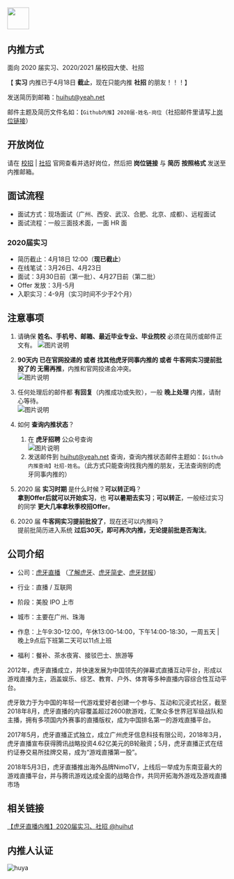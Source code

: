 # <a href="http://hr.huya.com/"><img src="images/huya-logo.png" height="50"></a>

## 内推方式

面向 2020 届实习、2020/2021 届校园大使、社招

【 **实习** 内推已于4月18日 **截止**，现在只能内推 **社招** 的朋友！！！】

发送简历到邮箱：<huihut@yeah.net>

邮件主题及简历文件名如：`【Github内推】2020届-姓名-岗位`（社招邮件里请写上[岗位链接](http://hr.huya.com/)）

## 开放岗位

请在 [校招](http://hr.huya.com/campus_apply/huya/4112) | [社招](http://hr.huya.com/) 官网查看并选好岗位，然后把 **岗位链接** 与 **简历** **按照格式** 发送至内推邮箱。

## 面试流程

* 面试方式：现场面试（广州、西安、武汉、合肥、北京、成都）、远程面试
* 面试流程：一般三面技术面，一面 HR 面

### 2020届实习

* 简历截止：4月18日 12:00（**现已截止**）
* 在线笔试：3月26日、4月23日
* 面试：3月30日前（第一批）、4月27日前（第二批）
* Offer 发放：3月-5月
* 入职实习：4-9月（实习时间不少于2个月）

## 注意事项

1. 请确保 **姓名、手机号、邮箱、最近毕业专业、毕业院校** 必须在简历或邮件正文有。
    ![图片说明](https://uploadfiles.nowcoder.com/images/20190318/2560217_1552920285038_8A8C9129B19C6D416D6DFF887EC325FA "图片标题") 

2. **90天内 已在官网投递的 或者 找其他虎牙同事内推的 或者 牛客网实习提前批投了的 无需再推**，内推和官网投递会冲突。  
    ![图片说明](https://uploadfiles.nowcoder.com/images/20190302/2560217_1551522144906_C08508B6E1B8898BB67DBC9037FB4824 "图片标题") 

3. 任何处理后的邮件都 **有回复**（内推成功或失败），一般 **晚上处理** 内推，请耐心等待。  
    ![图片说明](https://uploadfiles.nowcoder.com/images/20190302/2560217_1551522506883_F90E2AC3C992929E331E16E22018C897 "图片标题") 

4. 如何 **查询内推状态**？  
    1. 在 **虎牙招聘** 公众号查询  
        ![图片说明](https://uploadfiles.nowcoder.com/images/20190306/2560217_1551873503368_82E9535112EAACF5E7526A39D2E8A780 "图片标题") 
    2. 发送邮件到 <huihut@yeah.net> 查询，查询内推状态邮件主题如：`【Github内推查询】社招-姓名`。（此方式只能查询找我内推的朋友，无法查询别的虎牙同事内推的）

5. 2020 届 **实习时期** 是什么时候？**可以转正吗**？  
    **拿到Offer后就可以开始实习**，也 **可以暑期去实习**；**可以转正**，一般经过实习的同学 **更大几率拿秋季校招Offer**。

6. 2020 届 **牛客网实习提前批投了**，现在还可以内推吗？  
    提前批简历进入系统 **过后30天，即可再次内推，无论提前批是否淘汰**。

## 公司介绍

* 公司：[虎牙直播](http://www.huya.com/) （[了解虎牙](https://mp.weixin.qq.com/s?__biz=MzI3NTYzNjA3Ng==&mid=100000014&idx=1&sn=69a265ae6a19ff9cbf38cf4f9a8d5305&chksm=6b008b0d5c77021b571bfc9db5d2a9c23b3f605ef349bcdc9e3f6a79e8f11a0cf0878edd760c&mpshare=1&scene=1&srcid=#rd)、[虎牙简史](https://mp.weixin.qq.com/s?__biz=MzI3NTY4ODA2Ng==&mid=2247485411&idx=1&sn=d2132a4ace1eb63d5208ac4305337075&chksm=eb01b80edc763118ee9b502abf712c9aaa5d348ed06b043ea137453eac1edbca665d7c8b4a87&mpshare=1&scene=1&srcid=&key=98b8e515f0fc3f4540d0be9799126e654ddcfe69adb3d34ccc97a400792529c47a1ba388534f12e7d85854751a4eeff4b7a3c87aa1090620dd1c61928fe542da84a5e11eb5d1c39c255a0ce7d846623f&ascene=1&uin=NzYwMzE0OTM3&devicetype=Windows+10&version=62060728&lang=zh_CN&pass_ticket=8eTGEchivcN0VIZw8zrvcVaxDLD5oNoy46z3KtBZ0biDywQfp6rcY%2BPh%2BT9eXTHu)、[虎牙财报](https://mp.weixin.qq.com/s?__biz=MzI3NTYzNjA3Ng==&mid=2247484188&idx=1&sn=a1795c59d3265a7afa08afb462dc77ff&chksm=eb00891fdc770009f246ddf4f881def61eb68f3993d4a8cf6e5edb5ac5892ffe7ed83523bc34&mpshare=1&scene=1&srcid=&key=ecaf4cd30abcc970d81a7086626049aff0c8927b20d7bbadefc456f383571643aea85ea10fc84b2a798925b59917af79fbdd65bdf99dcbdcda4cd0100c41a35788dee56782059800f5b7fe6759ce33cb&ascene=1&uin=NzYwMzE0OTM3&devicetype=Windows+10&version=62060728&lang=zh_CN&pass_ticket=x6SaipzopZ17Gdbj0BRZ2J2NKljv7hxD%2FVcssg%2F65Hg2qWxDToyvTH%2FK5L8NN1dl)）

* 行业：直播 / 互联网

* 阶段：美股 IPO 上市

* 城市：主要在广州、珠海

* 作息：上午9:30-12:00，午休13:00-14:00，下午14:00-18:30，一周五天 | 晚上9点后下班第二天可以11点上班

* 福利：餐补、茶水夜宵、接驳巴士、旅游等

2012年，虎牙直播成立，并快速发展为中国领先的弹幕式直播互动平台，形成以游戏直播为主，涵盖娱乐、综艺、教育、户外、体育等多种直播内容综合性互动平台。

虎牙致力于为中国的年轻一代游戏爱好者创建一个参与、互动和沉浸式社区，截至2018年8月，虎牙直播的内容覆盖超过2600款游戏，汇聚众多世界冠军级战队和主播，拥有多项国内外赛事的直播版权，成为中国排名第一的游戏直播平台。

2017年5月，虎牙直播正式独立，成立广州虎牙信息科技有限公司，2018年3月，虎牙直播宣布获得腾讯战略投资4.62亿美元的B轮融资；5月，虎牙直播正式在纽约证券交易所挂牌交易，成为“游戏直播第一股”。

2018年5月3日，虎牙直播推出海外品牌NimoTV，上线后一举成为东南亚最大的游戏直播平台，并与腾讯游戏达成全面的战略合作，共同开拓海外游戏及游戏直播市场

## 相关链接

[【虎牙直播内推】2020届实习、社招 @huihut](https://www.nowcoder.com/discuss/157396)

## 内推人认证

![huya](images/huya.png)
